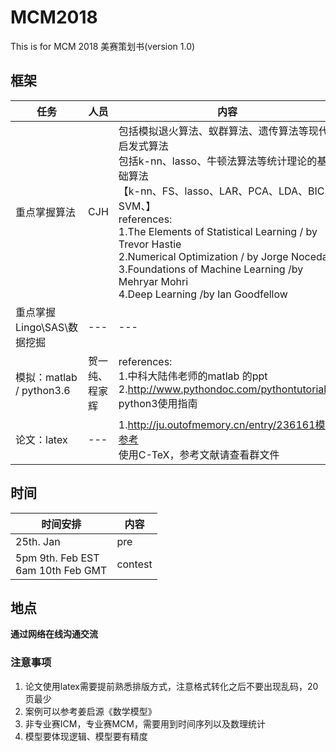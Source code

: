 # MCM2018
This is for MCM 2018
美赛策划书(version 1.0)
## 框架 
|任务|人员|内容|
|---|---|---|
|重点掌握算法|CJH|包括模拟退火算法、蚁群算法、遗传算法等现代启发式算法<br />包括k-nn、lasso、牛顿法算法等统计理论的基础算法<br />【k-nn、FS、lasso、LAR、PCA、LDA、BIC、SVM、】<br />references: <br />1.The Elements of Statistical Learning  / by Trevor Hastie<br />2.Numerical Optimization	/ by Jorge Nocedal<br />3.Foundations of Machine Learning 	/by Mehryar Mohri<br />4.Deep Learning	/by Ian Goodfellow|
|重点掌握Lingo\SAS\数据挖掘|---|---|
|模拟：matlab  / python3.6 |贺一纯、程家辉|references:<br />1.中科大陆伟老师的matlab 的ppt<br />2.http://www.pythondoc.com/pythontutorial3/ python3使用指南|
|论文：latex|---|1.http://ju.outofmemory.cn/entry/236161模板参考 <br />使用C-TeX，参考文献请查看群文件|

## 时间
|时间安排|内容|
|---|---|
|25th. Jan| pre|
|5pm 9th. Feb EST<br />6am 10th Feb GMT| contest|

## 地点
**通过网络在线沟通交流**

### 注意事项
1. 论文使用latex需要提前熟悉排版方式，注意格式转化之后不要出现乱码，20页最少
2. 案例可以参考姜启源《数学模型》
3. 非专业赛ICM，专业赛MCM，需要用到时间序列以及数理统计
4. 模型要体现逻辑、模型要有精度
